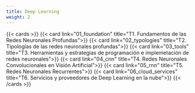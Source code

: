 ```yaml
---
title: Deep Learning
weight: 2
---
```


{{< cards >}}
{{< card link="01_foundation" title="T1. Fundamentos de las Redes Neuronales Profundas">}}
{{< card link="02_typologies" title="T2. Tipologías de las redes neuronales profundas">}}
{{< card link="03_tools" title="T3. Herramientas y estrategias de programación e implemetación de redes neuronales">}}
{{< card link="04_cnn" title="T4. Redes Neuronales Convolucionales en Visión Artificial">}}
{{< card link="05_rnn" title="T5. Redes Neuronales Recurrentes">}}
{{< card link="06_cloud_services" title="T6. Servicios y proveedores de Deep Learning en la nube">}}
{{< /cards >}}
